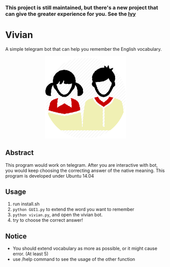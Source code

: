 ### This project is still maintained, but there's a new project that can give the greater experience for you. See the [Ivy](https://github.com/SunnerLi/Ivy)      
# Vivian    
A simple telegram bot that can help you remember the English vocabulary.    
      
        
<p align="center">
  <img src="https://github.com/SunnerLi/Vivian/blob/master/Android/Vivian/app/src/main/res/drawable/vivian_icon_small.png"/>
</p> 
         
         
Abstract    
----------------------
This program would work on telegram. After you are interactive with bot, you would keep choosing the correcting answer of the native meaning. This program is developed under Ubuntu 14.04     

Usage    
----------------------
1. run install.sh
2. ```python GUI1.py``` to extend the word you want to remember    
3. ```python vivian.py```, and open the vivian bot.    
4. try to choose the correct answer!    

Notice    
----------------------
* You should extend vocabulary as more as possible, or it might cause error. (At least 5)    
* use /help command to see the usage of the other function    
